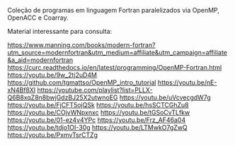 Coleção de programas em linguagem Fortran paralelizados via OpenMP, OpenACC e Coarray.

Material interessante para consulta:

https://www.manning.com/books/modern-fortran?utm_source=modernfortran&utm_medium=affiliate&utm_campaign=affiliate&a_aid=modernfortran
https://curc.readthedocs.io/en/latest/programming/OpenMP-Fortran.html
https://youtu.be/9w_2tj2uD4M
https://github.com/tgmattso/OpenMP_intro_tutorial
https://youtu.be/nE-xN4Bf8XI
https://youtube.com/playlist?list=PLLX-Q6B8xqZ8n8bwjGdzBJ25X2utwnoEG
https://youtu.be/uVcvecgdW7g
https://youtu.be/FjCFT5ojQSk
https://youtu.be/hsSCTCGhZu8
https://youtu.be/COjvWNpxnxc
https://youtu.be/tGSoCvTLfkw
https://youtu.be/01-ez4v4YPc
https://youtu.be/Frz_AF46a04
https://youtu.be/tdjo1OI-30g
https://youtu.be/LTMwkO7gZwQ
https://youtu.be/PxmvTsrCTZg
